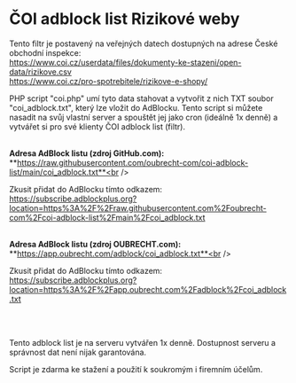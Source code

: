 ČOI adblock list Rizikové weby
==============================

Tento filtr je postavený na veřejných datech dostupných na adrese České obchodní inspekce:<br />
https://www.coi.cz/userdata/files/dokumenty-ke-stazeni/open-data/rizikove.csv<br />
https://www.coi.cz/pro-spotrebitele/rizikove-e-shopy/

PHP script "coi.php" umí tyto data stahovat a vytvořit z nich TXT soubor "coi_adblock.txt", který lze vložit do AdBlocku.
Tento script si můžete nasadit na svůj vlastní server a spouštět jej jako cron (ideálně 1x denně) a vytvářet si pro své klienty ČOI adblock list (filtr).
<br /><br />

**Adresa AdBlock listu (zdroj GitHub.com):** **https://raw.githubusercontent.com/oubrecht-com/coi-adblock-list/main/coi_adblock.txt**<br />

Zkusit přidat do AdBlocku tímto odkazem: https://subscribe.adblockplus.org?location=https%3A%2F%2Fraw.githubusercontent.com%2Foubrecht-com%2Fcoi-adblock-list%2Fmain%2Fcoi_adblock.txt
<br /><br />

**Adresa AdBlock listu (zdroj OUBRECHT.com):** **https://app.oubrecht.com/adblock/coi_adblock.txt**<br />

Zkusit přidat do AdBlocku tímto odkazem: https://subscribe.adblockplus.org?location=https%3A%2F%2Fapp.oubrecht.com%2Fadblock%2Fcoi_adblock.txt

<br /><br />


Tento adblock list je na serveru vytvářen 1x denně. Dostupnost serveru a správnost dat není nijak garantována.




Script je zdarma ke stažení a použití k soukromým i firemním účelům.
